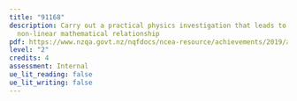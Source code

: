 ```yaml
---
title: "91168"
description: Carry out a practical physics investigation that leads to a
  non-linear mathematical relationship
pdf: https://www.nzqa.govt.nz/nqfdocs/ncea-resource/achievements/2019/as91168.pdf
level: "2"
credits: 4
assessment: Internal
ue_lit_reading: false
ue_lit_writing: false
---
```

